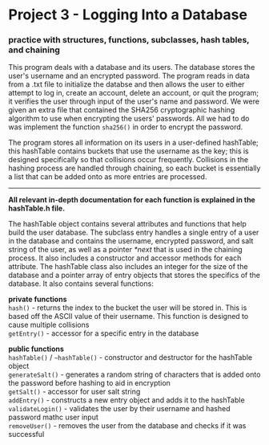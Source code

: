 # Project 3 - Logging Into a Database

### practice with structures, functions, subclasses, hash tables, and chaining

This program deals with a database and its users. The database stores the user's username and an encrypted password. The program reads in data from a .txt file to initialize the databse and then allows the user to either attempt to log in, create an account, delete an account, or quit the program; it verifies the user through input of the user's name and password. We were given an extra file that contained the SHA256 cryptographic hashing algorithm to use when encrypting the users' passwords. All we had to do was implement the function `sha256()` in order to encrypt the password.

The program stores all information on its users in a user-defined hashTable; this hashTable contains buckets that use the username as the key; this is designed specifically so that collisions occur frequently. Collisions in the hashing process are handled through chaining, so each bucket is essentially a list that can be added onto as more entries are processed.

___

**All relevant in-depth documentation for each function is explained in the hashTable.h file.**

The hashTable object contains several attributes and functions that help build the user database. The subclass entry handles a single entry of a user in the database and contains the username, encrypted password, and salt string of the user, as well as  a pointer *\*next* that is used in the chaining process. It also includes a constructor and accessor methods for each attribute. The hashTable class also includes an integer for the size of the database and a pointer array of entry objects that stores the specifics of the database. It also contains several functions:

**private functions** <br />`hash()` - returns the index to the bucket the user will be stored in. This is based off the ASCII value of their username. This function is designed to cause multiple collisions <br />`getEntry()` - accessor for a specific entry in the database

**public functions** <br /> `hashTable()` / `~hashTable()` - constructor and destructor for the hashTable object <br />`generateSalt()` - generates a random string of characters that is added onto the password before hashing to aid in encryption <br />`getSalt()` - accessor for user salt string <br />`addEntry()` - constructs a new entry object and adds it to the hashTable <br />`validateLogin()` - validates the user by their username and hashed password mathc user input <br />`removeUser()` - removes the user from the database and checks if it was successful
